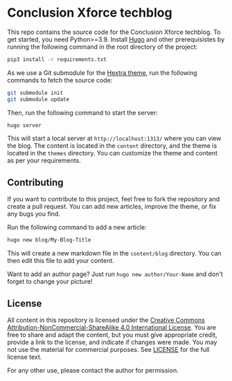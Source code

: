 # Conclusion Xforce techblog

This repo contains the source code for the Conclusion Xforce techblog. To get
started, you need Python>=3.9. Install [Hugo](https://gohugo.io/) and other
prerequisistes by running the following command in the root directory of the
project:

```bash
pip3 install -r requirements.txt
```

As we use a Git submodule for the [Hextra theme](https://github.com/imfing/hextra/),
run the following commands to fetch the source code:

```bash
git submodule init
git submodule update
```

Then, run the following command to start the server:

```bash
hugo server
```

This will start a local server at `http://localhost:1313/` where you can view
the blog. The content is located in the `content` directory, and the theme is
located in the `themes` directory. You can customize the theme and content as
per your requirements.

## Contributing

If you want to contribute to this project, feel free to fork the repository and
create a pull request. You can add new articles, improve the theme, or fix any
bugs you find.

Run the following command to add a new article:

```bash
hugo new blog/My-Blog-Title
```

This will create a new markdown file in the `content/blog` directory. You can
then edit this file to add your content.

Want to add an author page? Just run `hugo new author/Your-Name` and don't
forget to change your picture!

## License

All content in this repository is licensed under the [Creative Commons Attribution-NonCommercial-ShareAlike 4.0 International License](https://creativecommons.org/licenses/by-nc-sa/4.0/).
You are free to share and adapt the content, but you must give appropriate
credit, provide a link to the license, and indicate if changes were made.
You may not use the material for commercial purposes. See [LICENSE](./LICENSE)
for the full license text.

For any other use, please contact the author for permission.
